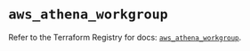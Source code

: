 # `aws_athena_workgroup`

Refer to the Terraform Registry for docs: [`aws_athena_workgroup`](https://registry.terraform.io/providers/hashicorp/aws/5.64.0/docs/resources/athena_workgroup).
